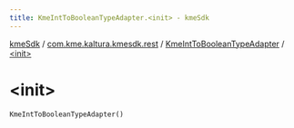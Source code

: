 ```yaml
---
title: KmeIntToBooleanTypeAdapter.<init> - kmeSdk
---
```


[kmeSdk](../../index.html) / [com.kme.kaltura.kmesdk.rest](../index.html) / [KmeIntToBooleanTypeAdapter](index.html) / [&lt;init&gt;](./-init-.html)

# &lt;init&gt;

`KmeIntToBooleanTypeAdapter()`